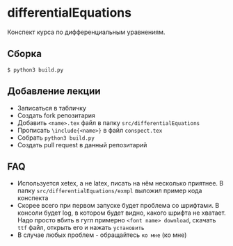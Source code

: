 # differentialEquations  
Конспект курса по дифференциальным уравнениям.  
  
## Сборка  
`$ python3 build.py`  
  
## Добавление лекции  
* Записаться в табличку  
* Создать fork репозитария  
* Добавить `<name>.tex` файл в папку `src/differentialEquations`  
* Прописать `\include{<name>}` в файл `conspect.tex`  
* Собрать `python3 build.py`  
* Создать pull request в данный репозитарий  

## FAQ  
* Используется xetex, а не latex, писать на нём несколько приятнее. В папку `src/differentialEquations/exmpl` выложил пример кода конспекта  
* Скорее всего при первом запуске будет проблема со шрифтами. В консоли будет log, в котором будет видно, какого шрифта не хватает. Надо просто вбить в гугл примерно `<font name> download`, скачать `ttf` файл, открыть его и нажать `установить`  
* В случае любых проблем - обращайтесь `ко мне` (ко мне)  
